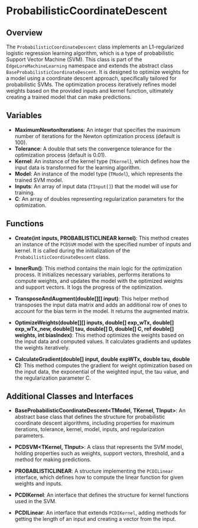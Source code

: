 # ProbabilisticCoordinateDescent

## Overview
The `ProbabilisticCoordinateDescent` class implements an L1-regularized logistic regression learning algorithm, which is a type of probabilistic Support Vector Machine (SVM). This class is part of the `EdgeLoreMachineLearning` namespace and extends the abstract class `BaseProbabilisticCoordinateDescent`. It is designed to optimize weights for a model using a coordinate descent approach, specifically tailored for probabilistic SVMs. The optimization process iteratively refines model weights based on the provided inputs and kernel function, ultimately creating a trained model that can make predictions.

## Variables
- **MaximumNewtonIterations**: An integer that specifies the maximum number of iterations for the Newton optimization process (default is 100).
- **Tolerance**: A double that sets the convergence tolerance for the optimization process (default is 0.01).
- **Kernel**: An instance of the kernel type (`TKernel`), which defines how the input data is transformed for the learning algorithm.
- **Model**: An instance of the model type (`TModel`), which represents the trained SVM model.
- **Inputs**: An array of input data (`TInput[]`) that the model will use for training.
- **C**: An array of doubles representing regularization parameters for the optimization.

## Functions
- **Create(int inputs, PROBABLISTICLINEAR kernel)**: This method creates an instance of the `PCDSVM` model with the specified number of inputs and kernel. It is called during the initialization of the `ProbabilisticCoordinateDescent` class.

- **InnerRun()**: This method contains the main logic for the optimization process. It initializes necessary variables, performs iterations to compute weights, and updates the model with the optimized weights and support vectors. It logs the progress of the optimization.

- **TransposeAndAugment(double[][] input)**: This helper method transposes the input data matrix and adds an additional row of ones to account for the bias term in the model. It returns the augmented matrix.

- **OptimizeWeights(double[][] inputs, double[] exp_wTx, double[] exp_wTx_new, double[] tau, double[] D, double[] C, ref double[] weights, int biasIndex)**: This method optimizes the weights based on the input data and computed values. It calculates gradients and updates the weights iteratively.

- **CalculateGradient(double[] input, double expWTx, double tau, double C)**: This method computes the gradient for weight optimization based on the input data, the exponential of the weighted input, the tau value, and the regularization parameter C.

## Additional Classes and Interfaces
- **BaseProbabilisticCoordinateDescent<TModel, TKernel, TInput>**: An abstract base class that defines the structure for probabilistic coordinate descent algorithms, including properties for maximum iterations, tolerance, kernel, model, inputs, and regularization parameters.

- **PCDSVM<TKernel, TInput>**: A class that represents the SVM model, holding properties such as weights, support vectors, threshold, and a method for making predictions.

- **PROBABLISTICLINEAR**: A structure implementing the `PCDILinear` interface, which defines how to compute the linear function for given weights and inputs.

- **PCDIKernel<TInput>**: An interface that defines the structure for kernel functions used in the SVM.

- **PCDILinear<TInput>**: An interface that extends `PCDIKernel`, adding methods for getting the length of an input and creating a vector from the input.